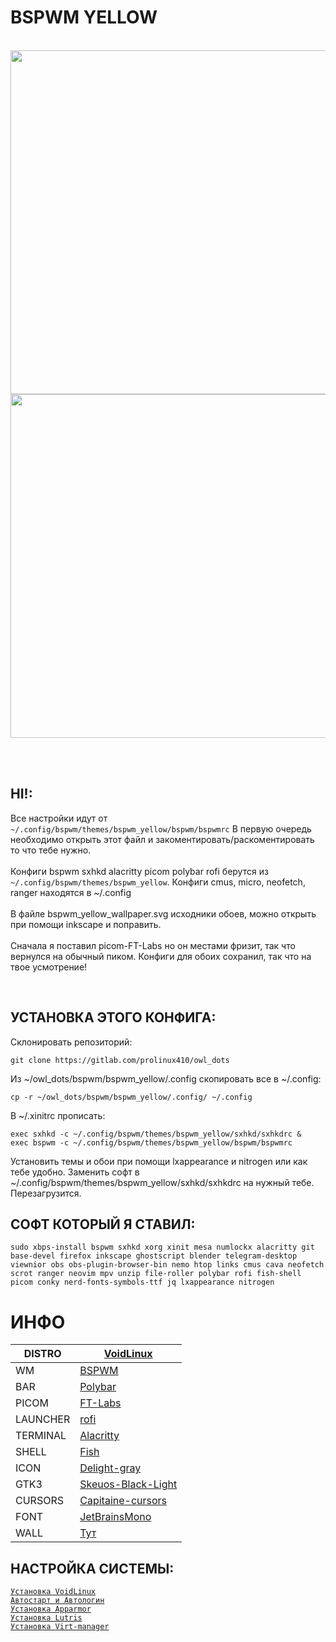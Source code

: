 # BSPWM YELLOW  
<br />
  
<div align="center">
<img src="https://sun9-33.userapi.com/impg/1HBl4mvMeN11ccmxQfPiqC0hzFk7pFd7S_G0Kw/g4gT-dXWkzM.jpg?size=1920x1080&quality=95&sign=99b6705e832932df7d7984d008167715&type=album" width="550">

<br />

<img src="https://sun9-77.userapi.com/impg/_q0hsIRbOOp6PBsYNTENKaFnwxtdRu6llTPOQQ/YiLG_Gs3xec.jpg?size=1920x1080&quality=95&sign=07017a06daa6796603f3114688da2a7c&type=album" width="550">
</div>  

<br /><br />

## HI!:

Все настройки идут от `~/.config/bspwm/themes/bspwm_yellow/bspwm/bspwmrc` В первую очередь необходимо открыть этот файл и закоментировать/раскоментировать то что тебе нужно.  
<br />
Конфиги bspwm sxhkd alacritty picom polybar rofi берутся из `~/.config/bspwm/themes/bspwm_yellow`. Конфиги cmus, micro, neofetch, ranger находятся в ~/.config  
<br />
В файле bspwm_yellow_wallpaper.svg исходники обоев, можно открыть при помощи inkscape и поправить.  
<br />
Сначала я поставил picom-FT-Labs но он местами фризит, так что вернулся на обычный пиком. Конфиги для обоих сохранил, так что на твое усмотрение!

<br />

## УСТАНОВКА ЭТОГО КОНФИГА:
  
Склонировать репозиторий:  
```
git clone https://gitlab.com/prolinux410/owl_dots
```
  
Из ~/owl_dots/bspwm/bspwm_yellow/.config скопировать все в ~/.config:  
```
cp -r ~/owl_dots/bspwm/bspwm_yellow/.config/ ~/.config
```
  
В ~/.xinitrc прописать:  
```
exec sxhkd -c ~/.config/bspwm/themes/bspwm_yellow/sxhkd/sxhkdrc &  
exec bspwm -c ~/.config/bspwm/themes/bspwm_yellow/bspwm/bspwmrc
```
  
Установить темы и обои при помощи lxappearance и nitrogen или как тебе удобно. Заменить софт в ~/.config/bspwm/themes/bspwm_yellow/sxhkd/sxhkdrc на нужный тебе. Перезагрузится.  

## СОФТ КОТОРЫЙ Я СТАВИЛ:
  
```
sudo xbps-install bspwm sxhkd xorg xinit mesa numlockx alacritty git base-devel firefox inkscape ghostscript blender telegram-desktop viewnior obs obs-plugin-browser-bin nemo htop links cmus cava neofetch scrot ranger neovim mpv unzip file-roller polybar rofi fish-shell picom conky nerd-fonts-symbols-ttf jq lxappearance nitrogen
```

# ИНФО

|DISTRO|[VoidLinux](https://voidlinux.org)|
| ------ | ------ |
|WM|[BSPWM](https://github.com/baskerville/bspwm)|
|BAR|[Polybar](https://github.com/polybar/polybar)|
|PICOM|[FT-Labs](https://github.com/FT-Labs/picom)|
|LAUNCHER|[rofi](https://github.com/davatorium/rofi)|
|TERMINAL|[Alacritty](https://github.com/alacritty/alacritty)|
|SHELL|[Fish](https://fishshell.com/)|
|ICON|[Delight-gray](https://www.pling.com/p/1532276)|
|GTK3|[Skeuos-Black-Light](https://github.com/daniruiz/skeuos-gtk/tree/master/themes/Skeuos-Black-Light)|
|CURSORS|[Capitaine-cursors](https://github.com/keeferrourke/capitaine-cursors)|
|FONT|[JetBrainsMono](https://www.jetbrains.com/lp/mono/)|
|WALL|[Тут](https://sun9-69.userapi.com/impg/EVQoeIxRyFHdZNKtQSZbGu-0ZmdaiZ_9z_1HVA/gUEFjEpVxlM.jpg?size=1920x1080&quality=95&sign=460da962d6f836338ae7beaa54fff333&type=album)|  

## НАСТРОЙКА СИСТЕМЫ:
  
[```Установка VoidLinux```](https://gitlab.com/prolinux410/owl_dots/-/wikis/VoidLinux-uefi-install)  
[```Автостарт и Автологин```](https://gitlab.com/prolinux410/owl_dots/-/wikis/Autostart-window-managers)  
[```Установка Apparmor```](https://gitlab.com/prolinux410/owl_dots/-/wikis/Apparmor)  
[```Установка Lutris```](https://gitlab.com/prolinux410/owl_dots/-/wikis/Lutris)  
[```Установка Virt-manager```](https://gitlab.com/prolinux410/owl_dots/-/wikis/Virt-Manager)  


